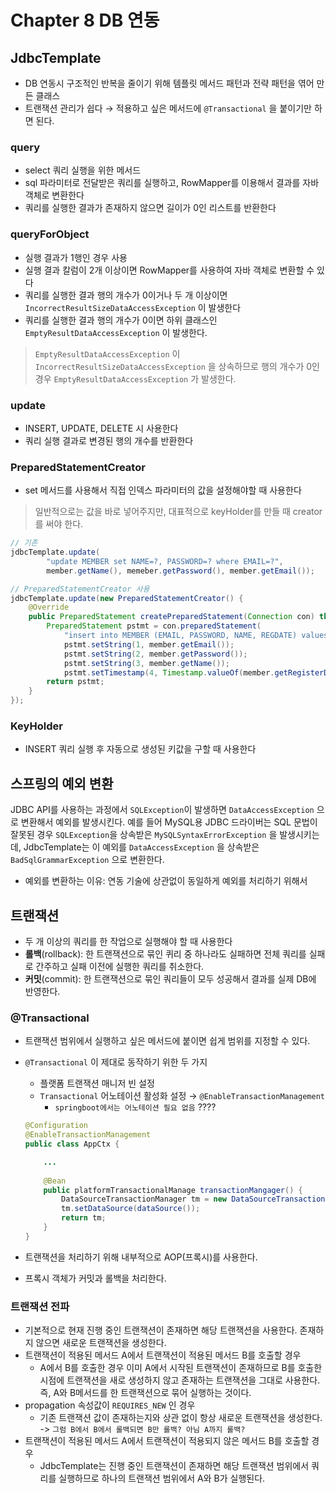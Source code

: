 # Chapter 8 DB 연동

## JdbcTemplate

- DB 연동시 구조적인 반복을 줄이기 위해 템플릿 메서드 패턴과 전략 패턴을 엮어 만든 클래스
- 트랜잭션 관리가 쉽다 → 적용하고 싶은 메서드에 `@Transactional` 을 붙이기만 하면 된다.

### query

- select 쿼리 실행을 위한 메서드
- sql 파라미터로 전달받은 쿼리를 실행하고, RowMapper를 이용해서 결과를 자바 객체로 변환한다
- 쿼리를 실행한 결과가 존재하지 않으면 길이가 0인 리스트를 반환한다

### queryForObject

- 실행 결과가 1행인 경우 사용
- 실행 결과 칼럼이 2개 이상이면 RowMapper를 사용하여 자바 객체로 변환할 수 있다
- 쿼리를 실행한 결과 행의 개수가 0이거나 두 개 이상이면 `IncorrectResultSizeDataAccessException` 이 발생한다
- 쿼리를 실행한 결과 행의 개수가 0이면 하위 클래스인 `EmptyResultDataAccessException` 이 발생한다.

> `EmptyResultDataAccessException` 이 `IncorrectResultSizeDataAccessException` 을 상속하므로 행의 개수가 0인 경우 `EmptyResultDataAccessException` 가 발생한다.

### update

- INSERT, UPDATE, DELETE 시 사용한다
- 쿼리 실행 결과로 변경된 행의 개수를 반환한다

### PreparedStatementCreator

- set 메서드를 사용해서 직접 인덱스 파라미터의 값을 설정해야할 때 사용한다

> 일반적으로는 값을 바로 넣어주지만, 대표적으로 keyHolder를 만들 때 creator를 써야 한다. 


```java
// 기존
jdbcTemplate.update(
        "update MEMBER set NAME=?, PASSWORD=? where EMAIL=?",
        member.getName(), memeber.getPassword(), member.getEmail());

// PreparedStatementCreator 사용
jdbcTemplate.update(new PreparedStatementCreator() {
    @Override
	public PreparedStatement createPreparedStatement(Connection con) throws SQLException {
		PreparedStatement pstmt = con.preparedStatement(
			"insert into MEMBER (EMAIL, PASSWORD, NAME, REGDATE) values (?,?,?,?)");
			pstmt.setString(1, member.getEmail());
			pstmt.setString(2, member.getPassword());
			pstmt.setString(3, member.getName());
			pstmt.setTimestamp(4, Timestamp.valueOf(member.getRegisterDateTime()));
		return pstmt;
	}
});
```

### KeyHolder

- INSERT 쿼리 실행 후 자동으로 생성된 키값을 구할 때 사용한다

## 스프링의 예외 변환

JDBC API를 사용하는 과정에서 `SQLException`이 발생하면 `DataAccessException` 으로 변환해서 예외를 발생시킨다. 예를 들어 MySQL용 JDBC 드라이버는 SQL 문법이 잘못된 경우 `SQLException`을 상속받은 `MySQLSyntaxErrorException` 을 발생시키는데, JdbcTemplate는 이 예외를 `DataAccessException` 을 상속받은 `BadSqlGrammarException` 으로 변환한다.

- 예외를 변환하는 이유: 연동 기술에 상관없이 동일하게 예외를 처리하기 위해서

## 트랜잭션

- 두 개 이상의 쿼리를 한 작업으로 실행해야 할 때 사용한다
- **롤백**(rollback): 한 트랜잭션으로 묶인 퀴리 중 하나라도 실패하면 전체 쿼리를 실패로 간주하고 실패 이전에 실행한 쿼리를 취소한다.
- **커밋**(commit): 한 트랜잭션으로 묶인 쿼리들이 모두 성공해서 결과를 실제 DB에 반영한다.

### @Transactional

- 트랜잭션 범위에서 실행하고 싶은 메서드에 붙이면 쉽게 범위를 지정할 수 있다.
- `@Transactional` 이 제대로 동작하기 위한 두 가지
    - 플랫폼 트랜잭션 매니저 빈 설정
    - `Transactional` 어노테이션 활성화 설정 → `@EnableTransactionManagement`
      - `springboot에서는 어노테이션 필요 없음` ????

    ```java
    @Configuration
    @EnableTransactionManagement
    public class AppCtx {
    
        ...
    	
        @Bean
        public platformTransactionalManage transactionMangager() {
            DataSourceTransactionManager tm = new DataSourceTransactionManager();
            tm.setDataSource(dataSource());
            return tm;
        }
    }
    ```

- 트랜잭션을 처리하기 위해 내부적으로 AOP(프록시)를 사용한다.
- 프록시 객체가 커밋과 롤백을 처리한다.

### 트랜잭션 전파

- 기본적으로 현재 진행 중인 트랜잭션이 존재하면 해당 트랜잭션을 사용한다. 존재하지 않으면 새로운 트랜잭션을 생성한다.
- 트랜잭션이 적용된 메서드 A에서 트랜잭션이 적용된 메서드 B를 호출할 경우
    - A에서 B를 호출한 경우 이미 A에서 시작된 트랜잭션이 존재하므로 B를 호출한 시점에 트랜잭션을 새로 생성하지 않고 존재하는 트랜잭션을 그대로 사용한다. 즉, A와 B메서드를 한 트랜잭션으로 묶어 실행하는 것이다.
- propagation 속성값이 `REQUIRES_NEW` 인 경우
    - 기존 트랜잭션 값이 존재하는지와 상관 없이 항상 새로운 트랜잭션을 생성한다.
        -> `그럼 B에서 B에서 롤백되면 B만 롤백? 아님 A까지 롤백?`
- 트랜잭션이 적용된 메서드 A에서 트랜잭션이 적용되지 않은 메서드 B를 호출할 경우
    - JdbcTemplate는 진행 중인 트랜잭션이 존재하면 해당 트랜잭션 범위에서 쿼리를 실행하므로 하나의 트랜잭션 범위에서 A와 B가 실행된다.
